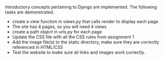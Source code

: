 Introductory concepts pertaining to Django are implemented. The following tasks are demonstrated.

- create a view function in views.py that calls render to display each page
- The site has 4 pages, so you will need 4 views
- create a path object in urls.py for each page
- Update the CSS file with all the CSS rules from assignment 1
- Add the image file(s) to the static directory, make sure they are correctly referenced in HTML/CSS
- Test the website to make sure all links and images work correctly.
